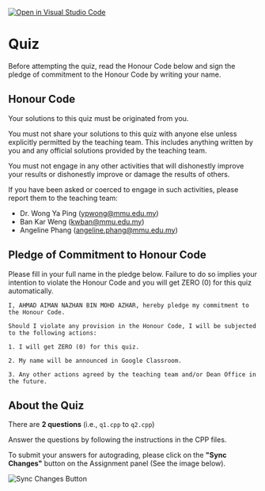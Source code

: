 [![Open in Visual Studio Code](https://classroom.github.com/assets/open-in-vscode-c66648af7eb3fe8bc4f294546bfd86ef473780cde1dea487d3c4ff354943c9ae.svg)](https://classroom.github.com/online_ide?assignment_repo_id=10005597&assignment_repo_type=AssignmentRepo)
# Quiz

Before attempting the quiz, read the Honour Code below and sign the pledge of commitment to the Honour Code by writing your name.

## Honour Code

Your solutions to this quiz must be originated from you.

You must not share your solutions to this quiz with anyone else unless explicitly permitted by the teaching team. This includes anything written by you and any official solutions provided by the teaching team.

You must not engage in any other activities that will dishonestly improve your results or dishonestly improve or damage the results of others.

If you have been asked or coerced to engage in such activities, please report them to the teaching team:

- Dr. Wong Ya Ping (ypwong@mmu.edu.my)
- Ban Kar Weng (kwban@mmu.edu.my)
- Angeline Phang (angeline.phang@mmu.edu.my)

## Pledge of Commitment to Honour Code

Please fill in your full name in the pledge below. Failure to do so implies your intention to violate the Honour Code and you will get ZERO (0) for this quiz automatically.

```
I, AHMAD AIMAN NAZHAN BIN MOHD AZHAR, hereby pledge my commitment to the Honour Code.

Should I violate any provision in the Honour Code, I will be subjected to the following actions:

1. I will get ZERO (0) for this quiz.

2. My name will be announced in Google Classroom.

3. Any other actions agreed by the teaching team and/or Dean Office in the future.
```

## About the Quiz

There are **2 questions** (i.e., `q1.cpp` to `q2.cpp`)

Answer the questions by following the instructions in the CPP files.

To submit your answers for autograding, please click on the **"Sync Changes"** button on the Assignment panel (See the image below).

![Sync Changes Button](./sync-changes-arrow.png)
